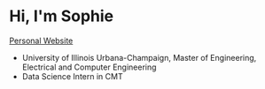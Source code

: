 # Hi, I'm Sophie
[Personal Website](https://chihyu0917.github.io/)
- University of Illinois Urbana-Champaign, Master of Engineering, Electrical and Computer Engineering
- Data Science Intern in CMT
